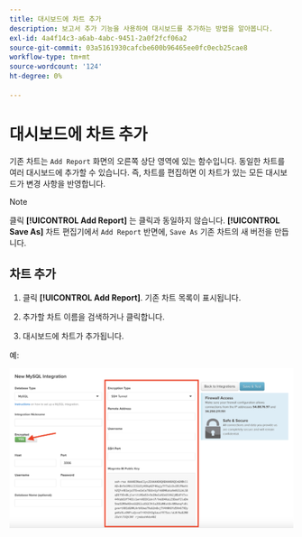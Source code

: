 ```yaml
---
title: 대시보드에 차트 추가
description: 보고서 추가 기능을 사용하여 대시보드를 추가하는 방법을 알아봅니다.
exl-id: 4a4f14c3-a6ab-4abc-9451-2a0f2fcf06a2
source-git-commit: 03a5161930cafcbe600b96465ee0fc0ecb25cae8
workflow-type: tm+mt
source-wordcount: '124'
ht-degree: 0%

---
```


# 대시보드에 차트 추가

기존 차트는 `Add Report` 화면의 오른쪽 상단 영역에 있는 함수입니다. 동일한 차트를 여러 대시보드에 추가할 수 있습니다. 즉, 차트를 편집하면 이 차트가 있는 모든 대시보드가 변경 사항을 반영합니다.

>[!NOTE]
>
>클릭 **[!UICONTROL Add Report]** 는 클릭과 동일하지 않습니다. **[!UICONTROL Save As]** 차트 편집기에서 `Add Report` 반면에, `Save As` 기존 차트의 새 버전을 만듭니다.

## 차트 추가

1. 클릭 **[!UICONTROL Add Report]**. 기존 차트 목록이 표시됩니다.

1. 추가할 차트 이름을 검색하거나 클릭합니다.

1. 대시보드에 차트가 추가됩니다.

예:

![차트 추가](../../assets/sql-integration-encrypted-yes.png)
